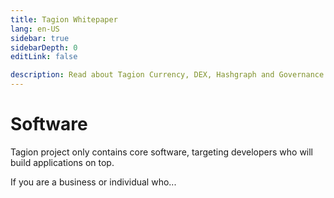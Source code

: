 ```yaml
---
title: Tagion Whitepaper
lang: en-US
sidebar: true
sidebarDepth: 0
editLink: false

description: Read about Tagion Currency, DEX, Hashgraph and Governance. Tagion is a decentralized monetary system with basic banking services built-in. We aim to create an infrastructure to unify cryptocurrencies into one interconnected system.
---
```


# Software

Tagion project only contains core software, targeting developers who will build applications on top.

If you are a business or individual who...